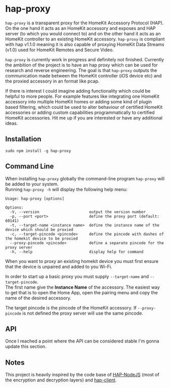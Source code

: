 # hap-proxy

`hap-proxy` is a transparent proxy for the HomeKit Accessory Protocol (HAP).
On the one hand it acts as an HomeKit accessory and exposes and HAP server (to which you would connect to)
and on the other hand it acts as an HomeKit controller to an existing HomeKit accessory.
`hap-proxy` is compliant with hap v1.1.0 meaning it is also capable of proxying HomeKit Data Streams (v1.0) used for
HomeKit Remotes and Secure Video.

`hap-proxy` is currently work in progress and definitely not finished.
Currently the ambition of the project is to have an hap proxy which can be used for research and reverse engineering.
The goal is that  `hap-proxy` outputs the communication made between the HomeKit controller (iOS device etc) and the
proxied accessory in an format like pcap.

If there is interest I could imagine adding functionality which could be helpful to more people.
For example features like integrating one HomeKit accessory into multiple HomeKit homes or adding some kind of
plugin based filtering, which could be used to alter behaviour of certified HomeKit accessories or adding custom
capabilities programmatically to certified HomeKit accessories.
Hit me up if you are interested or have any additional ideas.

## Installation

```
sudo npm install -g hap-proxy
```

## Command Line

When installing `hap-proxy` globally the command-line program `hap-proxy` will be added to your system.  
Running `hap-proxy -h` will display the following help menu:
```
Usage: hap-proxy [options]

Options:
  -V, --version                      output the version number
  -p, --port <port>                  define the proxy port (default: 60141)
  -t, --target-name <instance name>  define the instance name of the device which should be proxied
  -c, --target-pincode <pincode>     define the pincode with dashes of the homekit device to be proxied
  --proxy-pincode <pincode>          define a separate pincode for the proxy server
  -h, --help                         display help for command
```

When you want to proxy an existing homekit device you must first ensure that the device is unpaired and added to you Wi-Fi.

In order to start up a basic proxy you must supply `--target-name` and `--target-pincode`.  
The first name give the **Instance Name** of the accessory. The easiest way to get that is to open the Home App,
open the pairing menu and copy the name of the desired accessory.

The target pincode is the pincode of the HomeKit accessory. If `--proxy-pincode` is not defined the proxy server
will use the same pincode.

## API

Once I reached a point where the API can be considered stable I'm gonna update this section.

## Notes

This project is heavily inspired by the code base of [HAP-NodeJS](https://github.com/homebridge/HAP-NodeJS)
(most of the encryption and decryption layers) and [hap-client](https://github.com/forty2/hap-client).

